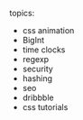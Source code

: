 topics:

- css animation
- BigInt
- time clocks
- regexp
- security
- hashing
- seo
- dribbble
- css tutorials
